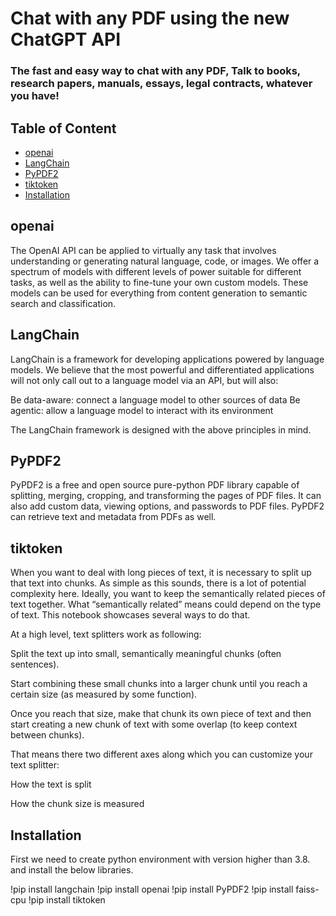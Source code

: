 # Chat with any PDF using the new ChatGPT API
### The fast and easy way to chat with any PDF, Talk to books, research papers, manuals, essays, legal contracts, whatever you have!

## Table of Content
  * [openai](#openai)
  * [LangChain](#langchain)
  * [PyPDF2](#PyPDF2)
  * [tiktoken](#tiktoken)
  * [Installation](#Installation)

## openai
The OpenAI API can be applied to virtually any task that involves understanding or generating natural language, code, or images. We offer a spectrum of models with different levels of power suitable for different tasks, as well as the ability to fine-tune your own custom models. These models can be used for everything from content generation to semantic search and classification.

## LangChain
LangChain is a framework for developing applications powered by language models. We believe that the most powerful and differentiated applications will not only call out to a language model via an API, but will also:

Be data-aware: connect a language model to other sources of data
Be agentic: allow a language model to interact with its environment

The LangChain framework is designed with the above principles in mind.

## PyPDF2
PyPDF2 is a free and open source pure-python PDF library capable of splitting, merging, cropping, and transforming the pages of PDF files. It can also add custom data, viewing options, and passwords to PDF files. PyPDF2 can retrieve text and metadata from PDFs as well.

## tiktoken
When you want to deal with long pieces of text, it is necessary to split up that text into chunks. As simple as this sounds, there is a lot of potential complexity here. Ideally, you want to keep the semantically related pieces of text together. What “semantically related” means could depend on the type of text. This notebook showcases several ways to do that.

At a high level, text splitters work as following:

Split the text up into small, semantically meaningful chunks (often sentences).

Start combining these small chunks into a larger chunk until you reach a certain size (as measured by some function).

Once you reach that size, make that chunk its own piece of text and then start creating a new chunk of text with some overlap (to keep context between chunks).

That means there two different axes along which you can customize your text splitter:

How the text is split

How the chunk size is measured

## Installation
First we need to create python environment with version higher than 3.8. and install the below libraries. 

!pip install langchain
!pip install openai
!pip install PyPDF2
!pip install faiss-cpu
!pip install tiktoken
